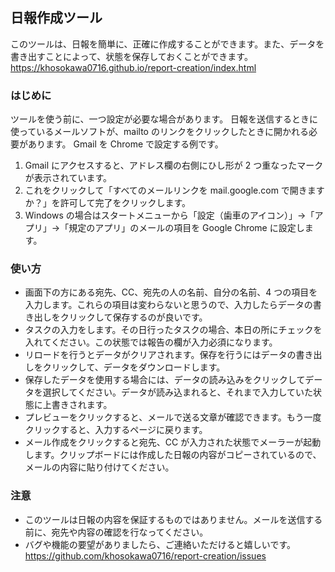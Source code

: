 ## 日報作成ツール

このツールは、日報を簡単に、正確に作成することができます。また、データを書き出すことによって、状態を保存しておくことができます。
https://khosokawa0716.github.io/report-creation/index.html

### はじめに

ツールを使う前に、一つ設定が必要な場合があります。
日報を送信するときに使っているメールソフトが、mailto のリンクをクリックしたときに開かれる必要があります。
Gmail を Chrome で設定する例です。

1. Gmail にアクセスすると、アドレス欄の右側にひし形が 2 つ重なったマークが表示されています。
1. これをクリックして「すべてのメールリンクを mail.google.com で開きますか？」を許可して完了をクリックします。
1. Windows の場合はスタートメニューから「設定（歯車のアイコン）」→「アプリ」→「規定のアプリ」のメールの項目を Google Chrome に設定します。

### 使い方

- 画面下の方にある宛先、CC、宛先の人の名前、自分の名前、4 つの項目を入力します。これらの項目は変わらないと思うので、入力したらデータの書き出しをクリックして保存するのが良いです。
- タスクの入力をします。その日行ったタスクの場合、本日の所にチェックを入れてください。この状態では報告の欄が入力必須になります。
- リロードを行うとデータがクリアされます。保存を行うにはデータの書き出しをクリックして、データをダウンロードします。
- 保存したデータを使用する場合には、データの読み込みをクリックしてデータを選択してください。データが読み込まれると、それまで入力していた状態に上書きされます。
- プレビューをクリックすると、メールで送る文章が確認できます。もう一度クリックすると、入力するページに戻ります。
- メール作成をクリックすると宛先、CC が入力された状態でメーラーが起動します。クリップボードには作成した日報の内容がコピーされているので、メールの内容に貼り付けてください。

### 注意

- このツールは日報の内容を保証するものではありません。メールを送信する前に、宛先や内容の確認を行なってください。
- バグや機能の要望がありましたら、ご連絡いただけると嬉しいです。
  https://github.com/khosokawa0716/report-creation/issues
